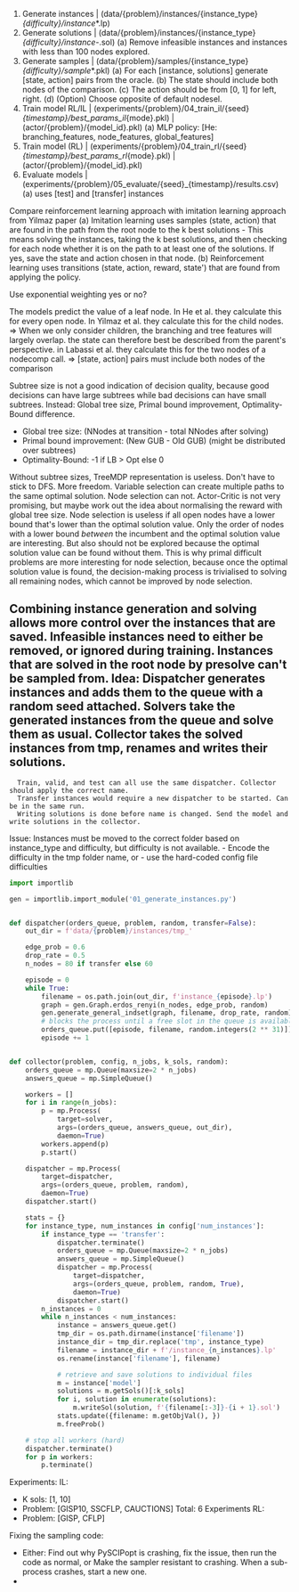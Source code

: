 1. Generate instances | (data/{problem}/instances/{instance_type}_{difficulty}/instance_*.lp)
2. Generate solutions | (data/{problem}/instances/{instance_type}_{difficulty}/instance_*-*.sol)
   (a) Remove infeasible instances and instances with less than 100 nodes explored.
3. Generate samples   | (data/{problem}/samples/{instance_type}_{difficulty}/sample_*.pkl)
   (a) For each [instance, solutions] generate [state, action] pairs from the oracle.
   (b) The state should include both nodes of the comparison.
   (c) The action should be from [0, 1] for left, right.
   (d) (Option) Choose opposite of default nodesel.
4. Train model RL/IL  | (experiments/{problem}/04_train_il/{seed}_{timestamp}/best_params_il_{mode}.pkl)
                      | (actor/{problem}/{model_id}.pkl)
   (a) MLP policy: [He: branching_features, node_features, global_features]
4. Train model (RL)   | (experiments/{problem}/04_train_rl/{seed}_{timestamp}/best_params_rl_{mode}.pkl)
                      | (actor/{problem}/{model_id}.pkl)
5. Evaluate models    | (experiments/{problem}/05_evaluate/{seed}_{timestamp}/results.csv)
   (a) uses [test] and [transfer] instances


Compare reinforcement learning approach with imitation learning approach from Yilmaz paper
   (a) Imitation learning uses samples (state, action) that are found in the path from the root node to the k best solutions
      - This means solving the instances, taking the k best solutions, and then checking for each node whether it is
        on the path to at least one of the solutions. If yes, save the state and action chosen in that node.
   (b) Reinforcement learning uses transitions (state, action, reward, state') that are found from applying the policy.

Use exponential weighting yes or no?

The models predict the value of a leaf node.
In He et al. they calculate this for every open node.
In Yilmaz et al. they calculate this for the child nodes.
=> When we only consider children, the branching and tree features will largely overlap.
   the state can therefore best be described from the parent's perspective.
in Labassi et al. they calculate this for the two nodes of a nodecomp call.
=> [state, action] pairs must include both nodes of the comparison

Subtree size is not a good indication of decision quality, because good decisions can have large subtrees while bad decisions
can have small subtrees. Instead: Global tree size, Primal bound improvement, Optimality-Bound difference.
- Global tree size: (NNodes at transition - total NNodes after solving)
- Primal bound improvement: (New GUB - Old GUB) (might be distributed over subtrees)
- Optimality-Bound: -1 if LB > Opt else 0

Without subtree sizes, TreeMDP representation is useless. Don't have to stick to DFS. More freedom.
Variable selection can create multiple paths to the same optimal solution. Node selection can not.
Actor-Critic is not very promising, but maybe work out the idea about normalising the reward with global tree size.
Node selection is useless if all open nodes have a lower bound that's lower than the optimal solution value.
Only the order of nodes with a lower bound *between* the incumbent and the optimal solution value are interesting.
But also should not be explored because the optimal solution value can be found without them.
This is why primal difficult problems are more interesting for node selection, because once the optimal solution value is found,
the decision-making process is trivialised to solving all remaining nodes, which cannot be improved by node selection.

Combining instance generation and solving allows more control over the instances that are saved.
   Infeasible instances need to either be removed, or ignored during training.
   Instances that are solved in the root node by presolve can't be sampled from.
Idea: Dispatcher generates instances and adds them to the queue with a random seed attached.
      Solvers take the generated instances from the queue and solve them as usual.
      Collector takes the solved instances from tmp, renames and writes their solutions.
--
      Train, valid, and test can all use the same dispatcher. Collector should apply the correct name.
      Transfer instances would require a new dispatcher to be started. Can be in the same run.
      Writing solutions is done before name is changed. Send the model and write solutions in the collector.
Issue: Instances must be moved to the correct folder based on instance_type and difficulty, but difficulty is not available.
        - Encode the difficulty in the tmp folder name, or
        - use the hard-coded config file difficulties

```python
import importlib

gen = importlib.import_module('01_generate_instances.py')


def dispatcher(orders_queue, problem, random, transfer=False):
    out_dir = f'data/{problem}/instances/tmp_'

    edge_prob = 0.6
    drop_rate = 0.5
    n_nodes = 80 if transfer else 60

    episode = 0
    while True:
        filename = os.path.join(out_dir, f'instance_{episode}.lp')
        graph = gen.Graph.erdos_renyi(n_nodes, edge_prob, random)
        gen.generate_general_indset(graph, filename, drop_rate, random)
        # blocks the process until a free slot in the queue is available
        orders_queue.put([episode, filename, random.integers(2 ** 31)])
        episode += 1


def collector(problem, config, n_jobs, k_sols, random):
    orders_queue = mp.Queue(maxsize=2 * n_jobs)
    answers_queue = mp.SimpleQueue()

    workers = []
    for i in range(n_jobs):
        p = mp.Process(
            target=solver,
            args=(orders_queue, answers_queue, out_dir),
            daemon=True)
        workers.append(p)
        p.start()

    dispatcher = mp.Process(
        target=dispatcher,
        args=(orders_queue, problem, random),
        daemon=True)
    dispatcher.start()

    stats = {}
    for instance_type, num_instances in config['num_instances']:
        if instance_type == 'transfer':
            dispatcher.terminate()
            orders_queue = mp.Queue(maxsize=2 * n_jobs)
            answers_queue = mp.SimpleQueue()
            dispatcher = mp.Process(
                target=dispatcher,
                args=(orders_queue, problem, random, True),
                daemon=True)
            dispatcher.start()
        n_instances = 0
        while n_instances < num_instances:
            instance = answers_queue.get()
            tmp_dir = os.path.dirname(instance['filename'])
            instance_dir = tmp_dir.replace('tmp', instance_type)
            filename = instance_dir + f'/instance_{n_instances}.lp'
            os.rename(instance['filename'], filename)

            # retrieve and save solutions to individual files
            m = instance['model']
            solutions = m.getSols()[:k_sols]
            for i, solution in enumerate(solutions):
                m.writeSol(solution, f'{filename[:-3]}-{i + 1}.sol')
            stats.update({filename: m.getObjVal(), })
            m.freeProb()

    # stop all workers (hard)
    dispatcher.terminate()
    for p in workers:
        p.terminate()
```

Experiments:
IL:
- K sols: [1, 10]
- Problem: [GISP10, SSCFLP, CAUCTIONS]
    Total: 6 Experiments
RL:
- Problem: [GISP, CFLP]

Fixing the sampling code:
 - Either: Find out why PySCIPopt is crashing, fix the issue, then run the code as normal, or
           Make the sampler resistant to crashing. When a sub-process crashes, start a new one.
 - 